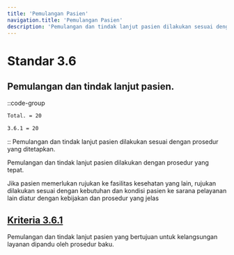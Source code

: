 ```yaml
---
title: 'Pemulangan Pasien'
navigation.title: 'Pemulangan Pasien'
description: 'Pemulangan dan tindak lanjut pasien dilakukan sesuai dengan prosedur yang ditetapkan. Pemulangan dan tindak lanjut pasien dilakukan dengan prosedur yang tepat. Jika pasien memerlukan rujukan ke fasilitas kesehatan yang lain, rujukan dilakukan sesuai dengan kebutuhan dan kondisi pasien ke sarana pelayanan lain diatur dengan kebijakan dan prosedur yang jelas '
---
```


# Standar 3.6 
## Pemulangan dan tindak lanjut pasien. 
::code-group
```bash [Nilai]
Total. = 20
```
```bash [Kriteria]
3.6.1 = 20
```
::
Pemulangan dan tindak lanjut pasien dilakukan sesuai dengan prosedur yang ditetapkan. 

Pemulangan dan tindak lanjut pasien dilakukan dengan prosedur yang tepat. 

Jika pasien memerlukan rujukan ke fasilitas kesehatan yang lain, rujukan dilakukan sesuai dengan kebutuhan dan kondisi pasien ke sarana pelayanan lain diatur dengan kebijakan dan prosedur yang jelas 

## [Kriteria 3.6.1](/3/6/1) 
Pemulangan dan tindak lanjut pasien yang bertujuan untuk kelangsungan layanan dipandu oleh prosedur baku. 


